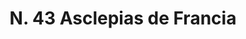 ---
title: "N. 43 Asclepias de Francia"
permalink: "/edition/plant043/"
plant-name: "N. 43"
plant-number: "043"
plant-xml: "/assets/xml/plant043.xml"
plant-img1: "/assets/img/plant043_verso.jpg"
plant-img2: "/assets/img/plant043.jpg"
plant-title: "N. 43 Asclepias de Francia"
plant-taxon-link: "http://www.worldfloraonline.org/taxon/wfo-0000633390"
plant-taxon-content: "[Cynanchum nigrum Pers.]"
layout: single-xml
---